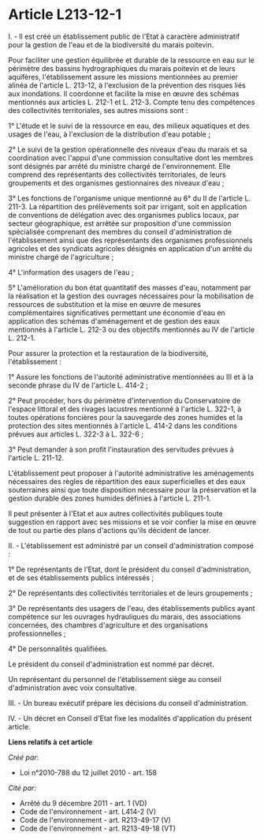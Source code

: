 # Article L213-12-1

I. -  Il est créé un établissement public de l'Etat à caractère administratif  pour la gestion de l'eau et de la biodiversité
du marais poitevin. 

Pour faciliter une gestion équilibrée et durable de la  ressource en eau sur le périmètre des bassins hydrographiques du
marais  poitevin et de leurs aquifères, l'établissement assure les missions  mentionnées au premier alinéa de l'article L.
213-12, à l'exclusion de  la prévention des risques liés aux inondations. Il coordonne et facilite  la mise en œuvre des
schémas mentionnés aux articles L. 212-1 et L.  212-3. Compte tenu des compétences des collectivités territoriales, ses
autres missions sont : 

1° L'étude et le suivi de  la ressource en eau, des milieux aquatiques et des usages de l'eau, à  l'exclusion de la
distribution d'eau potable ; 

2°  Le suivi de la gestion opérationnelle des niveaux d'eau du marais et sa  coordination avec l'appui d'une commission
consultative dont les  membres sont désignés par arrêté du ministre chargé de l'environnement.  Elle comprend des
représentants des collectivités territoriales, de  leurs groupements et des organismes gestionnaires des niveaux d'eau ; 

3° Les fonctions de l'organisme unique mentionné au 6°  du II de l'article L. 211-3. La répartition des prélèvements soit par
irrigant, soit en application de conventions de délégation avec des  organismes publics locaux, par secteur géographique, est
arrêtée sur  proposition d'une commission spécialisée comprenant des membres du  conseil d'administration de l'établissement
ainsi que des représentants  des organismes professionnels agricoles et des syndicats agricoles  désignés en application d'un
arrêté du ministre chargé de l'agriculture ;  

4° L'information des usagers de l'eau ; 

5° L'amélioration du bon état quantitatif des masses  d'eau, notamment par la réalisation et la gestion des ouvrages
nécessaires pour la mobilisation de ressources de substitution et la  mise en œuvre de mesures complémentaires significatives
permettant une  économie d'eau en application des schémas d'aménagement et de gestion  des eaux mentionnés à l'article L.
212-3 ou des objectifs mentionnés au  IV de l'article L. 212-1. 

Pour assurer la  protection et la restauration de la biodiversité, l'établissement : 

1° Assure les fonctions de l'autorité administrative  mentionnées au III et à la seconde phrase du IV de l'article L.
414-2 ; 

2° Peut procéder, hors du périmètre d'intervention du  Conservatoire de l'espace littoral et des rivages lacustres mentionné
à  l'article L. 322-1, à toutes opérations foncières pour la sauvegarde des  zones humides et la protection des sites
mentionnés à l'article L.  414-2 dans les conditions prévues aux articles L. 322-3 à L. 322-6 ; 

3° Peut demander à son profit l'instauration des  servitudes prévues à l'article L. 211-12. 

L'établissement peut proposer à l'autorité administrative les  aménagements nécessaires des règles de répartition des eaux
superficielles et des eaux souterraines ainsi que toute disposition  nécessaire pour la préservation et la gestion durable
des zones humides  définies à l'article L. 211-1. 

Il peut présenter à  l'Etat et aux autres collectivités publiques toute suggestion en  rapport avec ses missions et se voir
confier la mise en œuvre de tout ou  partie des plans d'actions qu'ils décident de lancer. 

II. - L'établissement est administré par un conseil  d'administration composé : 

1° De représentants de  l'Etat, dont le président du conseil d'administration, et de ses  établissements publics
intéressés ; 

2° De  représentants des collectivités territoriales et de leurs groupements ; 

3° De représentants des usagers de l'eau, des  établissements publics ayant compétence sur les ouvrages hydrauliques du
marais, des associations concernées, des chambres d'agriculture et des  organisations professionnelles ; 

4° De  personnalités qualifiées. 

Le président du conseil  d'administration est nommé par décret. 

Un  représentant du personnel de l'établissement siège au conseil  d'administration avec voix consultative. 

III. -  Un bureau exécutif prépare les décisions du conseil d'administration. 

IV. - Un décret en Conseil d'Etat fixe les modalités  d'application du présent article.

**Liens relatifs à cet article**

_Créé par_:

  - Loi n°2010-788 du 12 juillet 2010 - art. 158

_Cité par_:

  - Arrêté du 9 décembre 2011 - art. 1 (VD)
  - Code de l'environnement - art. L414-2 (V)
  - Code de l'environnement - art. R213-49-17 (V)
  - Code de l'environnement - art. R213-49-18 (VT)
